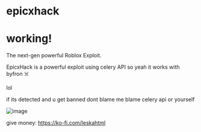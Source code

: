 # epicxhack
# working!

The next-gen powerful Roblox Exploit.

EpicxHack is a powerful exploit using celery API so yeah it works with byfron ☠️

lol

if its detected and u get banned dont blame me blame celery api or yourself

![image](https://user-images.githubusercontent.com/82216890/213182289-162fafd6-140a-4dc4-850d-d61de8010a80.png)











give money: https://ko-fi.com/leskahtml
